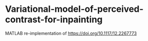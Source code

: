 # Variational-model-of-perceived-contrast-for-inpainting
MATLAB re-implementation of https://doi.org/10.1117/12.2267773
